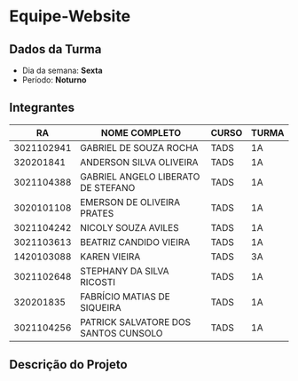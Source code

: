 # **Equipe-Website**

## Dados da Turma
* Dia da semana: **Sexta**
* Período: **Noturno**

## Integrantes
| RA | NOME COMPLETO | CURSO | TURMA |
|------|---------------|-------|-------|
|3021102941 | GABRIEL DE SOUZA ROCHA | TADS | 1A|
|320201841 | ANDERSON SILVA OLIVEIRA | TADS | 1A|
|3021104388 | GABRIEL ANGELO LIBERATO DE STEFANO  | TADS | 1A|
|3020101108 | EMERSON DE OLIVEIRA PRATES | TADS | 1A|
|3021104242 | NICOLY SOUZA AVILES | TADS | 1A|
|3021103613 | BEATRIZ CANDIDO VIEIRA | TADS | 1A|
|1420103088 | KAREN VIEIRA | TADS | 3A|
|3021102648 | STEPHANY DA SILVA RICOSTI | TADS | 1A|
|320201835 | FABRÍCIO MATIAS DE SIQUEIRA | TADS | 1A|
|3021104256 | PATRICK SALVATORE DOS SANTOS CUNSOLO | TADS | 1A|

## Descrição do Projeto
